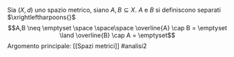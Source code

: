 Sia $(X,d)$ uno spazio metrico, siano $A,B \subseteq X$.
$A$ e $B$ si definiscono separati $\xrightleftharpoons{}$$$A,B \neq \emptyset \space \space\space \overline{A} \cap B = \emptyset \land \overline{B} \cap A = \emptyset$$
Argomento principale: [[Spazi metrici]]
#analisi2 